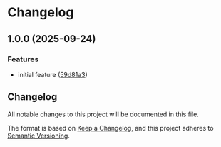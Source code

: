 # Changelog

## 1.0.0 (2025-09-24)


### Features

* initial feature ([59d81a3](https://github.com/manuelarte/gospecpaths/commit/59d81a344ddacbfc0c10babf783bd8a420d0c7ee))

## Changelog

All notable changes to this project will be documented in this file.

The format is based on [Keep a Changelog](https://keepachangelog.com/en/1.1.0/),
and this project adheres to [Semantic Versioning](https://semver.org/spec/v2.0.0.html).
